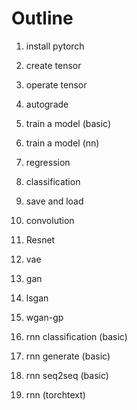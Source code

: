 # Outline
1. install pytorch
2. create tensor
3. operate tensor
4. autograde

5. train a model (basic)
6. train a model (nn)
7. regression
8. classification
9. save and load

10. convolution
11. Resnet

12. vae

13. gan
14. lsgan
15. wgan-gp

16. rnn classification (basic)
17. rnn generate (basic)
18. rnn seq2seq (basic)
19. rnn (torchtext)
